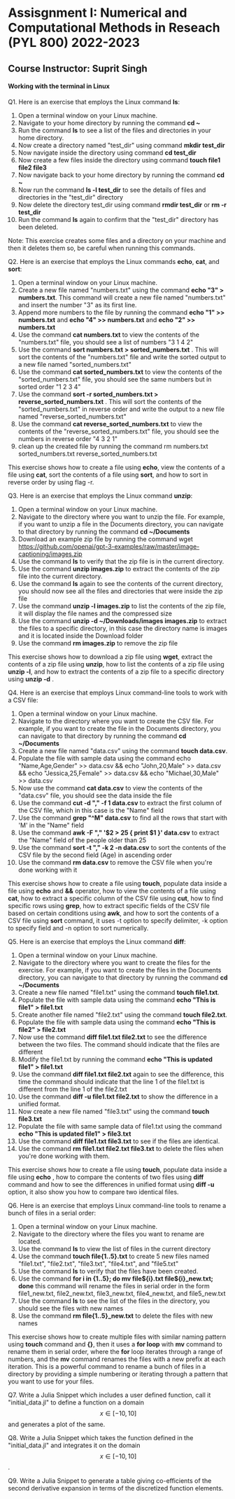 # Assisgnment I:  Numerical and Computational Methods in Reseach (PYL 800) 2022-2023

##  Course Instructor: Suprit Singh

#### Working with the terminal in Linux 



Q1. Here is an exercise that employs the Linux command **ls**:

1.   Open a terminal window on your Linux machine.
2.   Navigate to your home directory by running the command **cd ~**
3.   Run the command **ls** to see a list of the files and directories in your home directory.
4.   Now create a directory named "test\_dir" using command **mkdir test\_dir**
5.   Now navigate inside the directory using command **cd test_dir**
6.   Now create a few files inside the directory using command **touch file1 file2 file3**
7.   Now navigate back to your home directory by running the command **cd ~**
8.   Now run the command **ls -l test\_dir** to see the details of files and directories in the "test_dir" directory
9.   Now delete the directory test_dir using command **rmdir test\_dir** or **rm -r test\_dir**
10.  Run the command **ls** again to confirm that the "test_dir" directory has been deleted.

Note: This exercise creates some files and a directory on your machine and then it deletes them so, be careful when running this commands.

Q2.  Here is an exercise that employs the Linux commands **echo**, **cat**, and **sort**:

1.   Open a terminal window on your Linux machine.
2.   Create a new file named "numbers.txt" using the command **echo "3" > numbers.txt**. This command will create a new file named "numbers.txt" and insert the number "3" as its first line.
3.   Append more numbers to the file by running the command **echo "1" >> numbers.txt** and **echo "4" >> numbers.txt** and **echo "2" >> numbers.txt**
4.   Use the command **cat numbers.txt** to view the contents of the "numbers.txt" file, you should see a list of numbers "3 1 4 2"
5.   Use the command **sort numbers.txt > sorted_numbers.txt** . This will sort the contents of the "numbers.txt" file and write the sorted output to a new file named "sorted_numbers.txt"
6.   Use the command **cat sorted_numbers.txt** to view the contents of the "sorted_numbers.txt" file, you should see the same numbers but in sorted order "1 2 3 4"
7.   Use the command **sort -r sorted\_numbers.txt > reverse\_sorted_numbers.txt** . This will sort the contents of the "sorted\_numbers.txt" in reverse order and write the output to a new file named "reverse\_sorted_numbers.txt"
8.   Use the command **cat reverse\_sorted\_numbers.txt** to view the contents of the "reverse\_sorted\_numbers.txt" file, you should see the numbers in reverse order "4 3 2 1"
9.   clean up the created file by running the command rm numbers.txt sorted\_numbers.txt reverse\_sorted_numbers.txt

This exercise shows how to create a file using **echo**, view the contents of a file using **cat**, sort the contents of a file using **sort**, and how to sort in reverse order by using flag -r.

  

Q3. Here is an exercise that employs the Linux command **unzip**:

1.   Open a terminal window on your Linux machine.
2.   Navigate to the directory where you want to unzip the file. For example, if you want to unzip a file in the Documents directory, you can navigate to that directory by running the command **cd ~/Documents**
3.   Download an example zip file by running the command wget https://github.com/openai/gpt-3-examples/raw/master/image-captioning/images.zip
4.   Use the command **ls** to verify that the zip file is in the current directory.
5.   Use the command **unzip images.zip** to extract the contents of the zip file into the current directory.
6.   Use the command **ls** again to see the contents of the current directory, you should now see all the files and directories that were inside the zip file
7.   Use the command **unzip -l images.zip** to list the contents of the zip file, it will display the file names and the compressed size
8.   Use the command **unzip -d ~/Downloads/images images.zip** to extract the files to a specific directory, in this case the directory name is images and it is located inside the Download folder
9.   Use the command **rm images.zip** to remove the zip file

This exercise shows how to download a zip file using **wget**, extract the contents of a zip file using **unzip**, how to list the contents of a zip file using **unzip -l**, and how to extract the contents of a zip file to a specific directory using **unzip -d** .

  

Q4. Here is an exercise that employs Linux command-line tools to work with a CSV file:

1.   Open a terminal window on your Linux machine.
2.   Navigate to the directory where you want to create the CSV file. For example, if you want to create the file in the Documents directory, you can navigate to that directory by running the command **cd ~/Documents**
3.   Create a new file named "data.csv" using the command **touch data.csv**.
4.   Populate the file with sample data using the command echo "Name,Age,Gender" >> data.csv && echo "John,20,Male" >> data.csv && echo "Jessica,25,Female" >> data.csv && echo "Michael,30,Male" >> data.csv
5.   Now use the command **cat data.csv** to view the contents of the "data.csv" file, you should see the data inside the file
6.   Use the command **cut -d "," -f 1 data.csv** to extract the first column of the CSV file, which in this case is the "Name" field
7.   Use the command **grep "^M" data.csv** to find all the rows that start with 'M' in the "Name" field
8.   Use the command **awk -F "," '\$2 > 25 { print \$1 }' data.csv** to extract the "Name" field of the people older than 25
9.   Use the command **sort -t "," -k 2 -n data.csv** to sort the contents of the CSV file by the second field (Age) in ascending order
10.  Use the command **rm data.csv** to remove the CSV file when you're done working with it

This exercise shows how to create a file using **touch**, populate data inside a file using **echo** and **&&** operator, how to view the contents of a file using **cat**, how to extract a specific column of the CSV file using **cut**, how to find specific rows using **grep**, how to extract specific fields of the CSV file based on certain conditions using **awk**, and how to sort the contents of a CSV file using **sort** command, it uses -t option to specify delimiter, -k option to specify field and -n option to sort numerically.
  

Q5. Here is an exercise that employs the Linux command **diff**:

1.   Open a terminal window on your Linux machine.
2.   Navigate to the directory where you want to create the files for the exercise. For example, if you want to create the files in the Documents directory, you can navigate to that directory by running the command **cd ~/Documents**
3.   Create a new file named "file1.txt" using the command **touch file1.txt**.
4.   Populate the file with sample data using the command **echo "This is file1" > file1.txt**
5.   Create another file named "file2.txt" using the command **touch file2.txt**.
6.   Populate the file with sample data using the command **echo "This is file2" > file2.txt**
7.   Now use the command **diff file1.txt file2.txt** to see the difference between the two files. The command should indicate that the files are different
8.   Modify the file1.txt by running the command **echo "This is updated file1" > file1.txt**
9.   Use the command **diff file1.txt file2.txt** again to see the difference, this time the command should indicate that the line 1 of the file1.txt is different from the line 1 of the file2.txt
10.  Use the command **diff -u file1.txt file2.txt** to show the difference in a unified format.
11.  Now create a new file named "file3.txt" using the command **touch file3.txt**
12.  Populate the file with same sample data of file1.txt using the command **echo "This is updated file1" > file3.txt**
13.  Use the command **diff file1.txt file3.txt** to see if the files are identical.
14.  Use the command **rm file1.txt file2.txt file3.txt** to delete the files when you're done working with them.

This exercise shows how to create a file using **touch**, populate data inside a file using **echo** , how to compare the contents of two files using **diff** command and how to see the differences in unified format using **diff -u** option, it also show you how to compare two identical files.

  

Q6. Here is an exercise that employs Linux command-line tools to rename a bunch of files in a serial order:

1.   Open a terminal window on your Linux machine.
2.   Navigate to the directory where the files you want to rename are located.
3.   Use the command **ls** to view the list of files in the current directory
4.   Use the command **touch file{1..5}.txt** to create 5 new files named "file1.txt", "file2.txt", "file3.txt", "file4.txt", and "file5.txt"
5.   Use the command **ls** to verify that the files have been created.
6.   Use the command **for i in {1..5}; do mv file\${i}.txt file\${i}\_new.txt; done** this command will rename the files in serial order in the form file1\_new.txt, file2\_new.txt, file3\_new.txt, file4\_new.txt, and file5_new.txt
7.   Use the command **ls** to see the list of the files in the directory, you should see the files with new names
8.   Use the command **rm file{1..5}\_new.txt** to delete the files with new names

This exercise shows how to create multiple files with similar naming pattern using **touch** command and **{}**, then it uses a **for loop** with **mv** command to rename them in serial order, where the **for** loop iterates through a range of numbers, and the **mv** command renames the files with a new prefix at each iteration. This is a powerful command to rename a bunch of files in a directory by providing a simple numbering or iterating through a pattern that you want to use for your files.


Q7. Write a Julia Snippet which includes a user defined function, call it "initial_data.jl" to define a function on a domain $$x\in[-10,10]$$ and generates a plot of the same.

Q8. Write a Julia Snippet which takes the function defined in the "initial_data.jl" and integrates it on the domain $$x\in[-10,10]$$.

Q9. Write a Julia Snippet to generate a table giving co-efficients of the second derivative expansion in terms of the discretized function elements.





